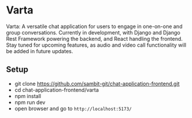 # Varta

Varta: A versatile chat application for users to engage in one-on-one and group conversations. Currently in development, with Django and Django Rest Framework powering the backend, and React handling the frontend. Stay tuned for upcoming features, as audio and video call functionality will be added in future updates.

## Setup

- git clone https://github.com/sambit-git/chat-application-frontend.git
- cd chat-application-frontend/varta
- npm install
- npm run dev
- open browser and go to `http://localhost:5173/`
